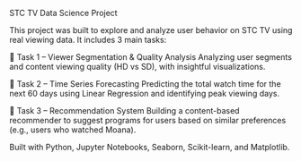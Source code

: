 STC TV Data Science Project

This project was built to explore and analyze user behavior on STC TV using real viewing data.
It includes 3 main tasks:

🔹 Task 1 – Viewer Segmentation & Quality Analysis
Analyzing user segments and content viewing quality (HD vs SD), with insightful visualizations.

🔹 Task 2 – Time Series Forecasting
Predicting the total watch time for the next 60 days using Linear Regression and identifying peak viewing days.

🔹 Task 3 – Recommendation System
Building a content-based recommender to suggest programs for users based on similar preferences (e.g., users who watched Moana).

Built with Python, Jupyter Notebooks, Seaborn, Scikit-learn, and Matplotlib.
